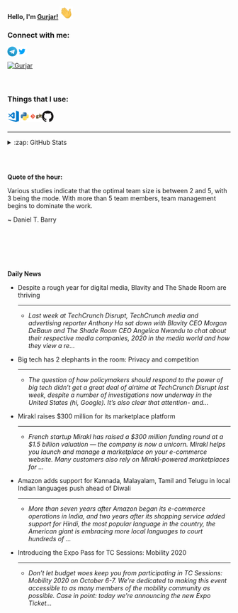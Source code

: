#### Hello, I'm [Gurjar!](https://GurjarKing.github.io) <img src="https://raw.githubusercontent.com/ABSphreak/ABSphreak/master/gifs/Hi.gif" width="30px"></h2>


### Connect with me:

[<img align="left" alt="Gurjar | Telegram" width="22px" src="https://raw.githubusercontent.com/github/explore/80688e429a7d4ef2fca1e82350fe8e3517d3494d/topics/telegram/telegram.png" />][Telegram]
[<img align="left" alt="Gurjar | Twitter" width="22px" src="https://raw.githubusercontent.com/github/explore/80688e429a7d4ef2fca1e82350fe8e3517d3494d/topics/twitter/twitter.png" />][Twitter]
<br >
<br >
<a href="https://github.com/GurjarKing"><img src="https://komarev.com/ghpvc/?username=GurjarKing" alt="Gurjar" /></a> <br />
<br />
<br />
<!-- <br >

![](https://visitor-badge.glitch.me/badge?page_id=GurjarKing)

<br /> -->

### Things that I use:

[<img align="left" alt="Visual Studio Code" width="26px" src="https://raw.githubusercontent.com/github/explore/80688e429a7d4ef2fca1e82350fe8e3517d3494d/topics/visual-studio-code/visual-studio-code.png" />][VSCode]
[<img align="left" alt="Python" width="26px" src="https://raw.githubusercontent.com/github/explore/80688e429a7d4ef2fca1e82350fe8e3517d3494d/topics/python/python.png" />][Python]
[<img align="left" alt="Git" width="26px" src="https://raw.githubusercontent.com/github/explore/80688e429a7d4ef2fca1e82350fe8e3517d3494d/topics/git/git.png" />][Git]
[<img align="left" alt="GitHub" width="26px" src="https://raw.githubusercontent.com/github/explore/78df643247d429f6cc873026c0622819ad797942/topics/github/github.png" />][Github]

<br />
<br />

---
<details>
  <summary>:zap: GitHub Stats</summary>

<img align="left" alt="Gurjar's Github Stats" src="https://github-readme-stats.vercel.app/api?username=GurjarKing&show_icons=true&hide_border=true&count_private=true&include_all_commit=true&theme=algolia" />

</details>

<!-- ### 🔔 My latest tweet
<a href="https://twitter.com/Gurjar_King43" target="_blank">
	<img src="https://github.com/GurjarKing/GurjarKing/raw/master/tweet.png" width="70%" align="center" alt="Click to view on Twitter" title="My latest tweet, as an image"/>
</a> -->
<br>

<pre>

</pre>

**Quote of the hour:**

Various studies indicate that the optimal team size is between 2 and 5, with 3 being the mode. With more than 5 team members, team management begins to dominate the work.

~ Daniel T. Barry
<pre>

</pre>
<br>
<pre>


</pre>
<strong>Daily News</strong>
  
  - Despite a rough year for digital media, Blavity and The Shade Room are thriving
     <hr/>
     
      - *Last week at TechCrunch Disrupt, TechCrunch media and advertising reporter Anthony Ha sat down with Blavity CEO Morgan DeBaun and The Shade Room CEO Angelica Nwandu to chat about their respective media companies, 2020 in the media world and how they view a re…*
     
  - Big tech has 2 elephants in the room: Privacy and competition
      <hr/>
      
      - *The question of how policymakers should respond to the power of big tech didn’t get a great deal of airtime at TechCrunch Disrupt last week, despite a number of investigations now underway in the United States (hi, Google). It’s also clear that attention- and…*
      
  - Mirakl raises $300 million for its marketplace platform
      <hr/>
      
      - *French startup Mirakl has raised a $300 million funding round at a $1.5 billion valuation — the company is now a unicorn. Mirakl helps you launch and manage a marketplace on your e-commerce website. Many customers also rely on Mirakl-powered marketplaces for …*
      
  - Amazon adds support for Kannada, Malayalam, Tamil and Telugu in local Indian languages push ahead of Diwali
      <hr/>
      
      - *More than seven years after Amazon began its e-commerce operations in India, and two years after its shopping service added support for Hindi, the most popular language in the country, the American giant is embracing more local languages to court hundreds of …*
       
  - Introducing the Expo Pass for TC Sessions: Mobility 2020
      <hr/>
       
       - *Don’t let budget woes keep you from participating in TC Sessions: Mobility 2020 on October 6-7. We’re dedicated to making this event accessible to as many members of the mobility community as possible. Case in point: today we’re announcing the new Expo Ticket…*
      

<br />

[VSCode]: https://code.visualstudio.com/
[Python]: https://www.python.org/
[Git]: https://git-scm.com/
[Github]: https://github.com/
[Telegram]: https://t.me/Gurjar_King/
[Twitter]: https://twitter.com/Gurjar_King43/
